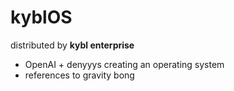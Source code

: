 # kyblOS
distributed by **kybl enterprise**
 - OpenAI + denyyys creating an operating system
 - references to gravity bong 
 

